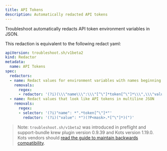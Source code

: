 ```yaml
---
title: API Tokens
description: Automatically redacted API tokens
---
```


Troubleshoot automatically redacts API token environment variables in JSON. 

This redaction is equivalent to the following redact yaml:

```yaml
apiVersion: troubleshoot.sh/v1beta2
kind: Redactor
metadata:
  name: API Tokens
spec:
  redactors:
  - name: Redact values for environment variables with names beginning with 'token'
    removals:
      regex:
      - redactor: '(?i)(\\\"name\\\":\\\"[^\"]*token[^\"]*\\\",\\\"value\\\":\\\")(?P<mask>[^\"]*)(\\\"'
  - name: Redact values that look like API tokens in multiline JSON
    removals:
      regex:
      - selector: '(?i)"name": *".*token[^\"]*"'
        redactor: '(?i)("value": *")(?P<mask>.*[^\"]*)(")'
```

> Note: `troubleshoot.sh/v1beta2` was introduced in preflight and support-bundle krew plugin version 0.9.39 and Kots version 1.19.0. Kots vendors should [read the guide to maintain backwards compatibility](/v1beta2/).
